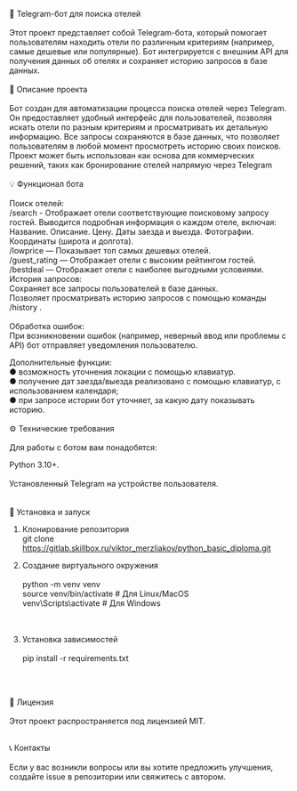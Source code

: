 🏨 Telegram-бот для поиска отелей <br><br>
Этот проект представляет собой Telegram-бота, который помогает пользователям находить отели по различным критериям (например, самые дешевые или популярные). Бот интегрируется с внешним API для получения данных об отелях и сохраняет историю запросов в базе данных.<br>
<br>🌟 Описание проекта<br><br>
Бот создан для автоматизации процесса поиска отелей через Telegram. Он предоставляет удобный интерфейс для пользователей, позволяя искать отели по разным критериям и просматривать их детальную информацию. Все запросы сохраняются в базе данных, что позволяет пользователям в любой момент просмотреть историю своих поисков.
<br>
Проект может быть использован как основа для коммерческих решений, таких как бронирование отелей напрямую через Telegram
<br><br>
💡 Функционал бота<br><br>
Поиск отелей:<br>
/search - Отображает отели соответствующие поисковому запросу гостей.
Выводится подробная информация о каждом отеле, включая:
Название.
Описание.
Цену.
Даты заезда и выезда.
Фотографии.
Координаты (широта и долгота).
<br>
/lowprice — Показывает топ самых дешевых отелей.<br>
/guest_rating — Отображает отели с высоким рейтингом гостей.<br>
/bestdeal — Отображает отели с наиболее выгодными условиями.<br>
История запросов:<br>
Сохраняет все запросы пользователей в базе данных.<br>
Позволяет просматривать историю запросов с помощью команды /history .
<br><br>
Обработка ошибок:<br>
При возникновении ошибок (например, неверный ввод или проблемы с API) бот отправляет уведомления пользователю.
<br>

Дополнительные функции:<br>
● возможность уточнения локации с помощью клавиатур.<br>
● получение дат заезда/выезда реализовано с помощью клавиатур, с использованием календаря;<br>
● при запросе истории бот уточняет, за какую дату показывать историю.<br><br>
⚙️ Технические требования<br><br>
Для работы с ботом вам понадобятся:<br>

Python 3.10+.<br><br>
Установленный Telegram на устройстве пользователя.<br>
<br><br>
🚀 Установка и запуск <br>
1. Клонирование репозитория<br>
git clone https://gitlab.skillbox.ru/viktor_merzliakov/python_basic_diploma.git<br>


2. Создание виртуального окружения<br><br>
python -m venv venv<br>
source venv/bin/activate  # Для Linux/MacOS<br>
venv\Scripts\activate     # Для Windows<br>
<br><br>
3. Установка зависимостей<br><br>
pip install -r requirements.txt<br><br>
<br>

📜 Лицензия<br><br>
Этот проект распространяется под лицензией MIT. <br>
<br>

📞 Контакты<br><br>
Если у вас возникли вопросы или вы хотите предложить улучшения, создайте issue в репозитории или свяжитесь с автором.
